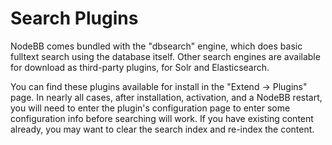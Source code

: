 # Search Plugins

NodeBB comes bundled with the "dbsearch" engine, which does basic fulltext search using the database itself. Other search engines are available for download as third-party plugins, for Solr and Elasticsearch.

You can find these plugins available for install in the "Extend -> Plugins" page. In nearly all cases, after installation, activation, and a NodeBB restart, you will need to enter the plugin's configuration page to enter some configuration info before searching will work. If you have existing content already, you may want to clear the search index and re-index the content.